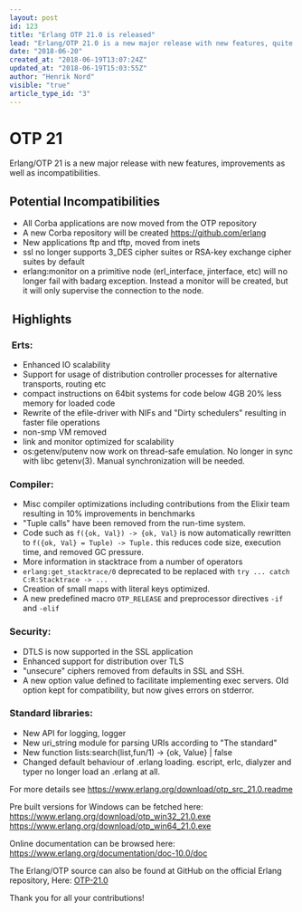 ```yaml
---
layout: post
id: 123
title: "Erlang OTP 21.0 is released"
lead: "Erlang/OTP 21.0 is a new major release with new features, quite a few improvements, as well as some potential incompatibilities."
date: "2018-06-20"
created_at: "2018-06-19T13:07:24Z"
updated_at: "2018-06-19T15:03:55Z"
author: "Henrik Nord"
visible: "true"
article_type_id: "3"
---
```


# OTP 21

Erlang/OTP 21 is a new major release with new features, improvements as well as incompatibilities.

## Potential Incompatibilities
* All Corba applications are now moved from the OTP repository
* A new Corba repository will be created https://github.com/erlang
* New applications ftp and tftp, moved from inets
* ssl no longer supports 3_DES cipher suites or RSA-key exchange cipher suites by default
* erlang:monitor on a primitive node (erl_interface, jinterface, etc) will no longer fail with badarg exception. Instead a monitor will be created, but it will only supervise the connection to the node.

##  Highlights

###  Erts:
* Enhanced IO scalability
* Support for usage of distribution controller processes for alternative transports, routing etc
* compact instructions on 64bit systems for code below 4GB 20% less memory for loaded code
* Rewrite of the efile-driver with NIFs and "Dirty schedulers" resulting in faster file operations
* non-smp VM removed
* link and monitor optimized for scalability
* os:getenv/putenv now work on thread-safe emulation. No longer in sync with libc getenv(3). Manual synchronization will be needed.

### Compiler:
* Misc compiler optimizations including contributions from the Elixir team resulting in 10% improvements in benchmarks
* "Tuple calls" have been removed from the run-time system.
* Code such as `f({ok, Val}) -> {ok, Val}` is now automatically rewritten to `f({ok, Val} = Tuple) -> Tuple.` this reduces code size, execution time, and removed GC pressure.
* More information in stacktrace from a number of operators
* `erlang:get_stacktrace/0` deprecated to be replaced with `try ... catch C:R:Stacktrace -> ...`
* Creation of small maps with literal keys optimized.
* A new predefined macro ``OTP_RELEASE`` and preprocessor directives ``-if`` and ``-elif``

### Security:
* DTLS is now supported in the SSL application
* Enhanced support for distribution over TLS
* "unsecure" ciphers removed from defaults in SSL and SSH.
* A new option value defined to facilitate implementing exec servers. Old option kept for compatibility, but now gives errors on stderror.

### Standard libraries:
* New API for logging, logger
* New uri_string module for parsing URIs according to "The standard"
* New function lists:search(list,fun/1) -> {ok, Value} | false
* Changed default behaviour of .erlang loading. escript, erlc, dialyzer and typer no longer load an .erlang at all.

For more details see
<https://www.erlang.org/download/otp_src_21.0.readme>

Pre built versions for Windows can be fetched here:
<https://www.erlang.org/download/otp_win32_21.0.exe>
<https://www.erlang.org/download/otp_win64_21.0.exe>

Online documentation can be browsed here:
<https://www.erlang.org/documentation/doc-10.0/doc>

The Erlang/OTP source can also be found at GitHub on the official Erlang repository, Here: [OTP-21.0](https://github.com/erlang/otp/releases/tag/OTP-21.0)

Thank you for all your contributions!

